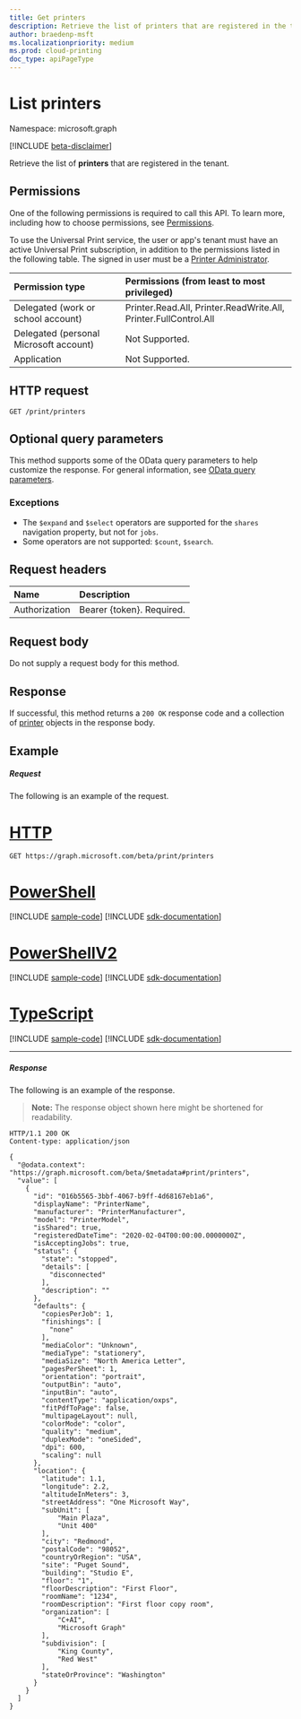 ```yaml
---
title: Get printers
description: Retrieve the list of printers that are registered in the tenant.
author: braedenp-msft
ms.localizationpriority: medium
ms.prod: cloud-printing
doc_type: apiPageType
---
```


# List printers

Namespace: microsoft.graph

[!INCLUDE [beta-disclaimer](../../includes/beta-disclaimer.md)]

Retrieve the list of **printers** that are registered in the tenant.

## Permissions
One of the following permissions is required to call this API. To learn more, including how to choose permissions, see [Permissions](/graph/permissions-reference).

To use the Universal Print service, the user or app's tenant must have an active Universal Print subscription, in addition to the permissions listed in the following table. The signed in user must be a [Printer Administrator](/azure/active-directory/users-groups-roles/directory-assign-admin-roles#printer-administrator).

|Permission type | Permissions (from least to most privileged) |
|:---------------|:--------------------------------------------|
|Delegated (work or school account)| Printer.Read.All, Printer.ReadWrite.All, Printer.FullControl.All |
|Delegated (personal Microsoft account)|Not Supported.|
|Application| Not Supported. |

## HTTP request
<!-- { "blockType": "ignored" } -->
```http
GET /print/printers
```

## Optional query parameters
This method supports some of the OData query parameters to help customize the response. For general information, see [OData query parameters](/graph/query-parameters).

### Exceptions
* The `$expand` and `$select` operators are supported for the `shares` navigation property, but not for `jobs`.
* Some operators are not supported: `$count`, `$search`.

## Request headers
| Name      |Description|
|:----------|:----------|
| Authorization | Bearer {token}. Required. |

## Request body
Do not supply a request body for this method.
## Response
If successful, this method returns a `200 OK` response code and a collection of [printer](../resources/printer.md) objects in the response body.
## Example
##### Request
The following is an example of the request.

# [HTTP](#tab/http)
<!-- {
  "blockType": "request",
  "name": "get_printers"
}-->
```msgraph-interactive
GET https://graph.microsoft.com/beta/print/printers
```

# [PowerShell](#tab/powershell)
[!INCLUDE [sample-code](../includes/snippets/powershell/get-printers-powershell-snippets.md)]
[!INCLUDE [sdk-documentation](../includes/snippets/snippets-sdk-documentation-link.md)]

# [PowerShellV2](#tab/powershellv2)
[!INCLUDE [sample-code](../includes/snippets/powershellv2/get-printers-powershellv2-snippets.md)]
[!INCLUDE [sdk-documentation](../includes/snippets/snippets-sdk-documentation-link.md)]

# [TypeScript](#tab/typescript)
[!INCLUDE [sample-code](../includes/snippets/typescript/get-printers-typescript-snippets.md)]
[!INCLUDE [sdk-documentation](../includes/snippets/snippets-sdk-documentation-link.md)]

---

##### Response

The following is an example of the response.
>**Note:** The response object shown here might be shortened for readability.
<!-- {
  "blockType": "response",
  "truncated": true,
  "@odata.type": "microsoft.graph.printer",
  "isCollection": true
} -->
```http
HTTP/1.1 200 OK
Content-type: application/json

{
  "@odata.context": "https://graph.microsoft.com/beta/$metadata#print/printers",
  "value": [
    {
      "id": "016b5565-3bbf-4067-b9ff-4d68167eb1a6",
      "displayName": "PrinterName",
      "manufacturer": "PrinterManufacturer",
      "model": "PrinterModel",
      "isShared": true,
      "registeredDateTime": "2020-02-04T00:00:00.0000000Z",
      "isAcceptingJobs": true,
      "status": {
        "state": "stopped",
        "details": [
          "disconnected"
        ],
        "description": ""
      },
      "defaults": {
        "copiesPerJob": 1,
        "finishings": [
          "none"
        ],
        "mediaColor": "Unknown",
        "mediaType": "stationery",
        "mediaSize": "North America Letter",
        "pagesPerSheet": 1,
        "orientation": "portrait",
        "outputBin": "auto",
        "inputBin": "auto",
        "contentType": "application/oxps",
        "fitPdfToPage": false,
        "multipageLayout": null,
        "colorMode": "color",
        "quality": "medium",
        "duplexMode": "oneSided",
        "dpi": 600,
        "scaling": null
      },
      "location": {
        "latitude": 1.1,
        "longitude": 2.2,
        "altitudeInMeters": 3,
        "streetAddress": "One Microsoft Way",
        "subUnit": [
            "Main Plaza",
            "Unit 400"
        ],
        "city": "Redmond",
        "postalCode": "98052",
        "countryOrRegion": "USA",
        "site": "Puget Sound",
        "building": "Studio E",
        "floor": "1",
        "floorDescription": "First Floor",
        "roomName": "1234",
        "roomDescription": "First floor copy room",
        "organization": [
            "C+AI",
            "Microsoft Graph"
        ],
        "subdivision": [
            "King County",
            "Red West"
        ],
        "stateOrProvince": "Washington"
      }
    }
  ]
}
```

<!-- uuid: 8fcb5dbc-d5aa-4681-8e31-b001d5168d79
2015-10-25 14:57:30 UTC -->
<!-- {
  "type": "#page.annotation",
  "description": "List printers",
  "keywords": "",
  "section": "documentation",
  "tocPath": ""
}-->
